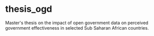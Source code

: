 # thesis_ogd

Master's thesis on the impact of open government data on perceived government effectiveness in selected Sub Saharan African countries.
